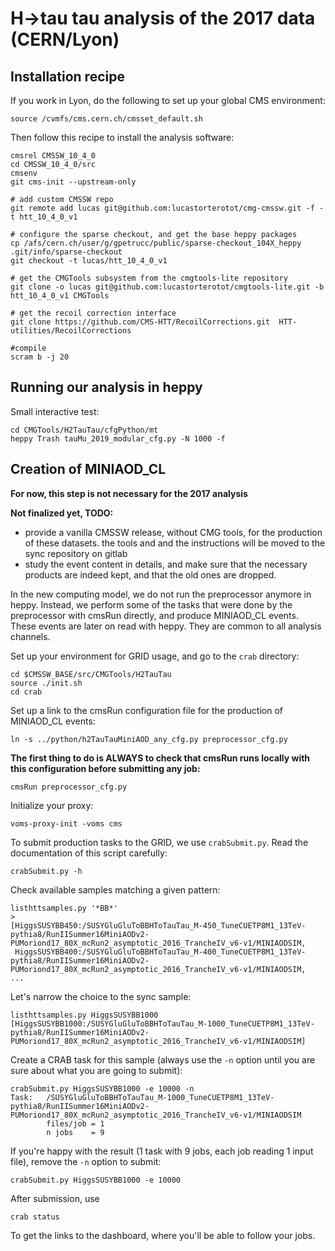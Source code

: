 # H->tau tau analysis of the 2017 data (CERN/Lyon)

## Installation recipe

If you work in Lyon, do the following to set up your global CMS environment:
```
source /cvmfs/cms.cern.ch/cmsset_default.sh
```

Then follow this recipe to install the analysis software: 

```
cmsrel CMSSW_10_4_0
cd CMSSW_10_4_0/src
cmsenv
git cms-init --upstream-only

# add custom CMSSW repo
git remote add lucas git@github.com:lucastorterotot/cmg-cmssw.git -f -t htt_10_4_0_v1

# configure the sparse checkout, and get the base heppy packages
cp /afs/cern.ch/user/g/gpetrucc/public/sparse-checkout_104X_heppy .git/info/sparse-checkout
git checkout -t lucas/htt_10_4_0_v1

# get the CMGTools subsystem from the cmgtools-lite repository
git clone -o lucas git@github.com:lucastorterotot/cmgtools-lite.git -b htt_10_4_0_v1 CMGTools

# get the recoil correction interface
git clone https://github.com/CMS-HTT/RecoilCorrections.git  HTT-utilities/RecoilCorrections 

#compile
scram b -j 20
```

## Running our analysis in heppy

Small interactive test: 

```
cd CMGTools/H2TauTau/cfgPython/mt
heppy Trash tauMu_2019_modular_cfg.py -N 1000 -f 
```

## Creation of MINIAOD_CL 

**For now, this step is not necessary for the 2017 analysis**

**Not finalized yet, TODO:**

* provide a vanilla CMSSW release, without CMG tools, for the production of these datasets. the tools and and the instructions will be moved to the sync repository on gitlab
* study the event content in details, and make sure that the necessary products are indeed kept, and that the old ones are dropped.  

In the new computing model, we do not run the preprocessor anymore in heppy. 
Instead, we perform some of the tasks that were done by the preprocessor with cmsRun directly, and produce MINIAOD_CL events. These events are later on read with heppy. They are common to all analysis channels. 

Set up your environment for GRID usage, and go to the `crab` directory: 

```
cd $CMSSW_BASE/src/CMGTools/H2TauTau
source ./init.sh
cd crab 
```

Set up a link to the cmsRun configuration file for the production of MINIAOD_CL events: 

```
ln -s ../python/h2TauTauMiniAOD_any_cfg.py preprocessor_cfg.py
```

**The first thing to do is ALWAYS to check that cmsRun runs locally with this configuration before submitting any job:** 

```
cmsRun preprocessor_cfg.py
```

Initialize your proxy:

```
voms-proxy-init -voms cms
```

To submit production tasks to the GRID, we use `crabSubmit.py`. Read the documentation of this script carefully:

```
crabSubmit.py -h 
```

Check available samples matching a given pattern: 

```
listhttsamples.py '*BB*'
>
[HiggsSUSYBB450:/SUSYGluGluToBBHToTauTau_M-450_TuneCUETP8M1_13TeV-pythia8/RunIISummer16MiniAODv2-PUMoriond17_80X_mcRun2_asymptotic_2016_TrancheIV_v6-v1/MINIAODSIM,
 HiggsSUSYBB400:/SUSYGluGluToBBHToTauTau_M-400_TuneCUETP8M1_13TeV-pythia8/RunIISummer16MiniAODv2-PUMoriond17_80X_mcRun2_asymptotic_2016_TrancheIV_v6-v1/MINIAODSIM,
... 
```

Let's narrow the choice to the sync sample: 

```
listhttsamples.py HiggsSUSYBB1000
[HiggsSUSYBB1000:/SUSYGluGluToBBHToTauTau_M-1000_TuneCUETP8M1_13TeV-pythia8/RunIISummer16MiniAODv2-PUMoriond17_80X_mcRun2_asymptotic_2016_TrancheIV_v6-v1/MINIAODSIM]
```

Create a CRAB task for this sample (always use the `-n` option until you are sure about what you are going to submit):

```
crabSubmit.py HiggsSUSYBB1000 -e 10000 -n 
Task:   /SUSYGluGluToBBHToTauTau_M-1000_TuneCUETP8M1_13TeV-pythia8/RunIISummer16MiniAODv2-PUMoriond17_80X_mcRun2_asymptotic_2016_TrancheIV_v6-v1/MINIAODSIM
        files/job = 1
        n jobs    = 9
```

If you're happy with the result (1 task with 9 jobs, each job reading 1 input file), remove the `-n` option to submit: 

```
crabSubmit.py HiggsSUSYBB1000 -e 10000  
```

After submission, use 

```
crab status 
```

To get the links to the dashboard, where you'll be able to follow your jobs.

